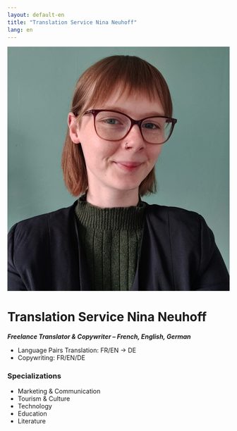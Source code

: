 ```yaml
---
layout: default-en
title: "Translation Service Nina Neuhoff"
lang: en
---
```


<div class="hero">
  <img src="../assets/profil.jpg" alt="Profile picture Nina Neuhoff">
  <div class="hero-text">
    <h1>Translation Service Nina Neuhoff</h1>
    <p><em><b>Freelance Translator & Copywriter – French, English, German</b></em></p>
    <ul>
      <li>Language Pairs Translation: FR/EN → DE</li>
      <li>Copywriting: FR/EN/DE</li>
    </ul>
    <h3>Specializations</h3>
    <ul>
      <li>Marketing & Communication</li>
      <li>Tourism & Culture</li>
      <li>Technology</li>
      <li>Education</li>
      <li>Literature</li>
    </ul>
  </div>
</div>
